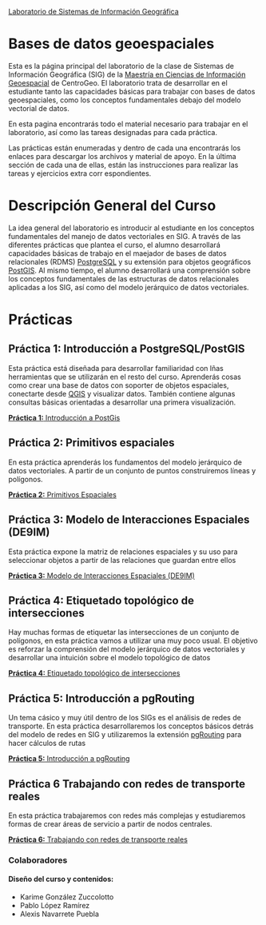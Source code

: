 [Laboratorio de Sistemas de Información Geográfica](http://centrogeo.github.io/practicas_sig/)

Bases de datos geoespaciales
============

Esta es la página principal del laboratorio de la clase de Sistemas de Información Geográfica (SIG) de la [Maestría en Ciencias de Información Geoespacial](https://www.centrogeo.org.mx/posgrados/maestria-en-ciencias-de-informacion-geoespacial) de CentroGeo. El laboratorio trata de desarrollar en el estudiante tanto las capacidades básicas para trabajar con bases de datos geoespaciales, como los conceptos fundamentales debajo del modelo vectorial de datos.

En esta pagina encontrarás todo el material necesario para trabajar en el laboratorio, así como las tareas designadas para cada práctica. 

Las prácticas están enumeradas y dentro de cada una encontrarás los enlaces para descargar los archivos y material de apoyo. En la última sección de cada una de ellas, están las instrucciones para realizar las tareas y ejercicios extra corr espondientes. 

Descripción General del Curso 
=============
La idea general del laboratorio es introducir al estudiante en los conceptos fundamentales del manejo de datos vectoriales en SIG. A través de las diferentes prácticas que plantea el curso, el alumno desarrollará capacidades básicas de trabajo en el maejador de bases de datos relacionales (RDMS) [PostgreSQL](https://www.postgresql.org/) y su extensión para objetos geográficos [PostGIS](https://postgis.net/). Al mismo tiempo, el alumno desarrollará una comprensión sobre los conceptos fundamentales de las estructuras de datos relacionales aplicadas a los SIG, así como del modelo jerárquico de datos vectoriales.

Prácticas
=============

## Práctica 1: Introducción a PostgreSQL/PostGIS
Esta práctica está diseñada para desarrollar familiaridad con lñas herramientas que se utilizarán en el resto del curso. Aprenderás cosas como crear una base de datos con soporter de objetos espaciales, conectarte desde [QGIS](https://www.qgis.org/en/site/) y visualizar datos. También contiene algunas consultas básicas orientadas a desarrollar una primera visualización.

[**Práctica 1:** Introducción a PostGis](./practica_1/practica_1.md)

## Práctica 2: Primitivos espaciales
En esta práctica aprenderás los fundamentos del modelo jerárquico de datos vectoriales. A partir de un conjunto de puntos construiremos líneas y polígonos.

[**Práctica 2:** Primitivos Espaciales](./practica_2/Ejercicio_1.md)

## Práctica 3: Modelo de Interacciones Espaciales (DE9IM)
Esta práctica expone la matriz de relaciones espaciales y su uso para seleccionar objetos a partir de las relaciones que guardan entre ellos

[**Práctica 3:** Modelo de Interacciones Espaciales (DE9IM)](./practica_2/Ejercicio_2.md)

## Práctica 4: Etiquetado topológico de intersecciones
Hay muchas formas de etiquetar las intersecciones de un conjunto de polígonos, en esta práctica vamos a utilizar una muy poco usual. El objetivo es reforzar la comprensión del modelo jerárquico de datos vectoriales y desarrollar una intuición sobre el modelo topológico de datos

[**Práctica 4:** Etiquetado topológico de intersecciones](./practica_2/Ejercico_3.md)

## Práctica 5: Introducción a pgRouting
Un tema cásico y muy útil dentro de los SIGs es el análisis de redes de transporte. En esta práctica desarrollaremos los conceptos básicos detrás del modelo de redes en SIG y utilizaremos la extensión [pgRouting](https://pgrouting.org/) para hacer cálculos de rutas

[**Práctica 5:** Introducción a pgRouting](./practica_3/README.md)

## Práctica 6 Trabajando con redes de transporte reales
En esta práctica trabajaremos con redes más complejas y estudiaremos formas de crear áreas de servicio a partir de nodos centrales.

[**Práctica 6:** Trabajando con redes de transporte reales](./ejercicios_varios/README.md)


### Colaboradores

#### Diseño del curso y contenidos:

* Karime González Zuccolotto
* Pablo López Ramírez
* Alexis Navarrete Puebla




